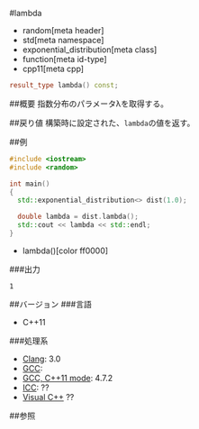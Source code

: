 #lambda
* random[meta header]
* std[meta namespace]
* exponential_distribution[meta class]
* function[meta id-type]
* cpp11[meta cpp]

```cpp
result_type lambda() const;
```

##概要
指数分布のパラメータλを取得する。


##戻り値
構築時に設定された、`lambda`の値を返す。


##例
```cpp
#include <iostream>
#include <random>

int main()
{
  std::exponential_distribution<> dist(1.0);

  double lambda = dist.lambda();
  std::cout << lambda << std::endl;
}
```
* lambda()[color ff0000]

###出力
```
1
```

##バージョン
###言語
- C++11

###処理系
- [Clang](/implementation.md#clang): 3.0
- [GCC](/implementation.md#gcc): 
- [GCC, C++11 mode](/implementation.md#gcc): 4.7.2
- [ICC](/implementation.md#icc): ??
- [Visual C++](/implementation.md#visual_cpp) ??


##参照


